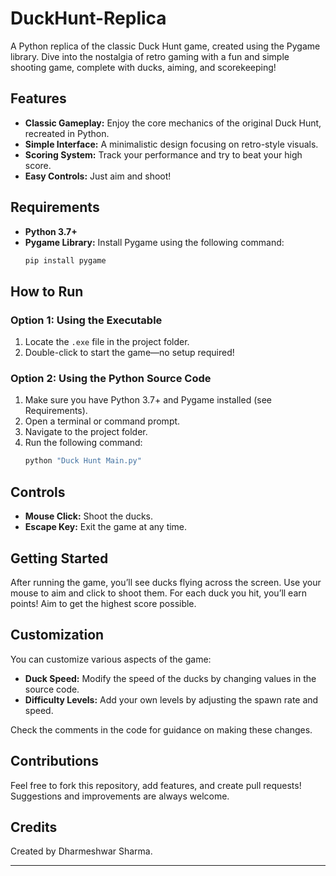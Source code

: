 # DuckHunt-Replica

A Python replica of the classic Duck Hunt game, created using the Pygame library. Dive into the nostalgia of retro gaming with a fun and simple shooting game, complete with ducks, aiming, and scorekeeping!

## Features
- **Classic Gameplay:** Enjoy the core mechanics of the original Duck Hunt, recreated in Python.
- **Simple Interface:** A minimalistic design focusing on retro-style visuals.
- **Scoring System:** Track your performance and try to beat your high score.
- **Easy Controls:** Just aim and shoot!

## Requirements
- **Python 3.7+**
- **Pygame Library:** Install Pygame using the following command:
  ```bash
  pip install pygame
  ```

## How to Run

### Option 1: Using the Executable
1. Locate the `.exe` file in the project folder.
2. Double-click to start the game—no setup required!

### Option 2: Using the Python Source Code
1. Make sure you have Python 3.7+ and Pygame installed (see Requirements).
2. Open a terminal or command prompt.
3. Navigate to the project folder.
4. Run the following command:
   ```bash
   python "Duck Hunt Main.py"
   ```
   

## Controls
- **Mouse Click:** Shoot the ducks.
- **Escape Key:** Exit the game at any time.

## Getting Started
After running the game, you’ll see ducks flying across the screen. Use your mouse to aim and click to shoot them. For each duck you hit, you’ll earn points! Aim to get the highest score possible.

## Customization
You can customize various aspects of the game:
- **Duck Speed:** Modify the speed of the ducks by changing values in the source code.
- **Difficulty Levels:** Add your own levels by adjusting the spawn rate and speed.
  
Check the comments in the code for guidance on making these changes.

## Contributions
Feel free to fork this repository, add features, and create pull requests! Suggestions and improvements are always welcome.

## Credits
Created by Dharmeshwar Sharma.

---
